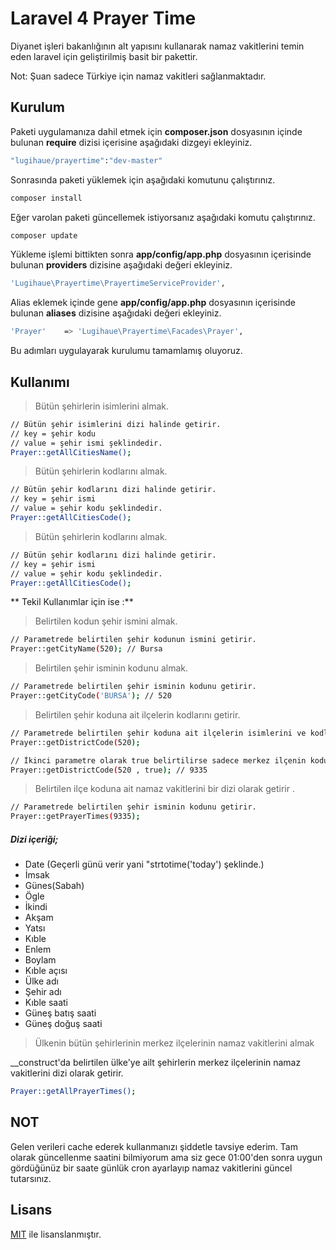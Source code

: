 Laravel 4 Prayer Time
=========

Diyanet işleri bakanlığının alt yapısını kullanarak namaz vakitlerini temin eden laravel için geliştirilmiş basit bir pakettir.

Not: Şuan sadece Türkiye için namaz vakitleri sağlanmaktadır.

Kurulum
--------------
Paketi uygulamanıza dahil etmek için **composer.json** dosyasının içinde bulunan **require** dizisi içerisine aşağıdaki dizgeyi ekleyiniz.

```sh
"lugihaue/prayertime":"dev-master"
```

Sonrasında paketi yüklemek için aşağıdaki komutunu çalıştırınız.

```sh
composer install
```
Eğer varolan paketi güncellemek istiyorsanız aşağıdaki komutu çalıştırınız.
```sh
composer update
```

Yükleme işlemi bittikten sonra **app/config/app.php** dosyasının içerisinde bulunan **providers** dizisine aşağıdaki değeri ekleyiniz.
```sh
'Lugihaue\Prayertime\PrayertimeServiceProvider',
```

Alias eklemek içinde gene **app/config/app.php** dosyasının içerisinde bulunan **aliases** dizisine aşağıdaki değeri ekleyiniz.
```sh
'Prayer' 	=> 'Lugihaue\Prayertime\Facades\Prayer',
```

Bu adımları uygulayarak kurulumu tamamlamış oluyoruz.


Kullanımı
----

> Bütün şehirlerin isimlerini almak.

```sh
// Bütün şehir isimlerini dizi halinde getirir.
// key = şehir kodu 
// value = şehir ismi şeklindedir.
Prayer::getAllCitiesName();
```


> Bütün şehirlerin kodlarını almak.

```sh
// Bütün şehir kodlarını dizi halinde getirir.
// key = şehir ismi 
// value = şehir kodu şeklindedir.
Prayer::getAllCitiesCode();
```



> Bütün şehirlerin kodlarını almak.

```sh
// Bütün şehir kodlarını dizi halinde getirir.
// key = şehir ismi 
// value = şehir kodu şeklindedir.
Prayer::getAllCitiesCode();
```

** Tekil Kullanımlar için ise :**


> Belirtilen kodun şehir ismini almak.

```sh
// Parametrede belirtilen şehir kodunun ismini getirir.
Prayer::getCityName(520); // Bursa
```

> Belirtilen şehir isminin kodunu almak.

```sh
// Parametrede belirtilen şehir isminin kodunu getirir.
Prayer::getCityCode('BURSA'); // 520
```

> Belirtilen şehir koduna ait ilçelerin kodlarını getirir.

```sh
// Parametrede belirtilen şehir koduna ait ilçelerin isimlerini ve kodlarını getirir.
Prayer::getDistrictCode(520);

// İkinci parametre olarak true belirtilirse sadece merkez ilçenin kodunu getirir.
Prayer::getDistrictCode(520 , true); // 9335
```

> Belirtilen ilçe koduna ait namaz vakitlerini bir dizi olarak getirir .

```sh
// Parametrede belirtilen şehir isminin kodunu getirir.
Prayer::getPrayerTimes(9335);
```

##### Dizi içeriği;

* Date (Geçerli günü verir yani "strtotime('today')  şeklinde.)
* İmsak
* Günes(Sabah)
* Ögle
* İkindi
* Akşam
* Yatsı
* Kıble
* Enlem
* Boylam
* Kıble açısı
* Ülke adı
* Şehir adı
* Kıble saati
* Güneş batış saati
* Güneş doğuş saati

> Ülkenin bütün şehirlerinin merkez ilçelerinin namaz vakitlerini almak

__construct'da belirtilen ülke'ye ailt şehirlerin merkez ilçelerinin namaz vakitlerini dizi olarak getirir.

```sh
Prayer::getAllPrayerTimes();
```


NOT
--

Gelen verileri cache ederek kullanmanızı şiddetle tavsiye ederim. Tam olarak güncellenme saatini bilmiyorum ama siz gece 01:00'den sonra uygun gördüğünüz bir
saate günlük cron ayarlayıp namaz vakitlerini güncel tutarsınız.

Lisans
----

[MIT] ile lisanslanmıştır.

[MIT]:http://opensource.org/licenses/MIT
